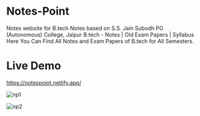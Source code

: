 # Notes-Point

Notes website for B.tech
Notes based on S.S. Jain Subodh PG (Autonomous) College, Jaipur
B.tech - Notes | Old Exam Papers | Syllabus
Here You Can Find All Notes and Exam Papers of B.tech for All Semesters.

# Live Demo

https://notespoint.netlify.app/

![np1](https://github.com/harshkumarjangir/Notes-Point/assets/108256249/676c1e2f-bd65-4dca-b1ce-85511baec8db)

![np2](https://github.com/harshkumarjangir/Notes-Point/assets/108256249/429027d7-e7f3-4458-9dfb-703050c3525b)
